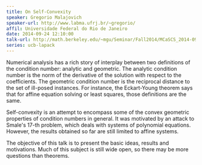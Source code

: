 ```yaml
---
title: On Self-Convexity
speaker: Gregorio Malajovich
speaker-url: http://www.labma.ufrj.br/~gregorio/
affil: Universidade Federal do Rio de Janeiro
date: 2014-09-24 12:10:00
talk-url: http://math.berkeley.edu/~mgu/Seminar/Fall2014/MCaSCS_2014-09-24.pdf
series: ucb-lapack
---
```


Numerical analysis has a rich story of interplay between two definitions of the
condition number: analytic and geometric. The analytic condition  number is the
norm of the derivative of the solution with respect to the coefficients. The
geometric condition number is the reciprocal distance to the set of ill-posed
instances. For instance, the Eckart-Young theorem says that for affine equation
solving or least squares, those definitions are the same.

Self-convexity is an attempt to encompass some of the convex geometric
properties of condition numbers in general. It was motivated by an attack to
Smale's 17-th problem, which deals with systems of polynomial equations.
However, the results obtained so far are still limited to affine systems.

The objective of this talk is to present the basic ideas, results and
motivations. Much of this subject is still wide open, so there may be more
questions than theorems.

